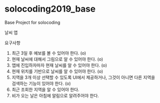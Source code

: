 # solocoding2019_base
Base Project for solocoding

날씨 앱

요구사항
  1. 최근 3일 후 예보를 볼 수 있어야 한다. (o)
  2. 현재 날씨에 대해서 그림으로 알 수 있어야 한다. (o)
  3. 앱에 진입하자마자 현재 날씨를 알 수 있어야 한다. (o)
  4. 현재 위치를 기반으로 날씨를 알 수 있어야 한다. (o)
  5. 지역을 3개 이상 선택할 수 있도록 UI에서 제공하거나, 그것이 아니면 다른 지역을 검색하는 기능이 있어야 한다. (o)
  6. 최근 조회한 지역을 알 수 있어야 한다.
  7. 비가 오는 날은 아침에 알림으로 알려주어야 한다.
